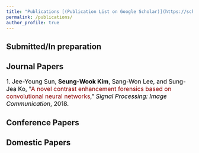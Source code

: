 ```yaml
---
title: "Publications [(Publication List on Google Scholar)](https://scholar.google.co.kr/citations?user=UNZmEKIAAAAJ&hl=ko)"
permalink: /publications/
author_profile: true
---
```


## Submitted/In preparation

## Journal Papers
<font size="3em" color="black">1. Jee-Young Sun, <b>Seung-Wook Kim</b>, Sang-Won Lee, and Sung-Jea Ko, "</font><font size="3em" color=#8C0000>A novel contrast enhancement forensics based on convolutional neural networks</font><font size="3em" color="black">," <i>Signal Processing: Image Communication</i>, 2018.</font>


## Conference Papers

## Domestic Papers
